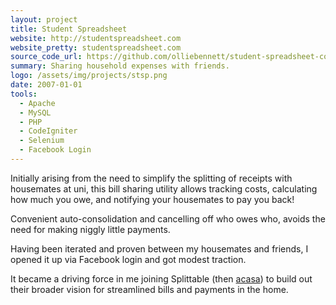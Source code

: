 ```yaml
---
layout: project
title: Student Spreadsheet
website: http://studentspreadsheet.com
website_pretty: studentspreadsheet.com
source_code_url: https://github.com/olliebennett/student-spreadsheet-codeigniter
summary: Sharing household expenses with friends.
logo: /assets/img/projects/stsp.png
date: 2007-01-01
tools:
  - Apache
  - MySQL
  - PHP
  - CodeIgniter
  - Selenium
  - Facebook Login
---
```


Initially arising from the need to simplify the splitting of receipts with housemates at uni, this bill sharing utility allows tracking costs, calculating how much you owe, and notifying your housemates to pay you back!

Convenient auto-consolidation and cancelling off who owes who, avoids the need for making niggly little payments.

Having been iterated and proven between my housemates and friends, I opened it up via Facebook login and got modest traction.

It became a driving force in me joining Splittable (then [acasa](https://www.helloacasa.com/)) to build out their broader vision for streamlined bills and payments in the home.
